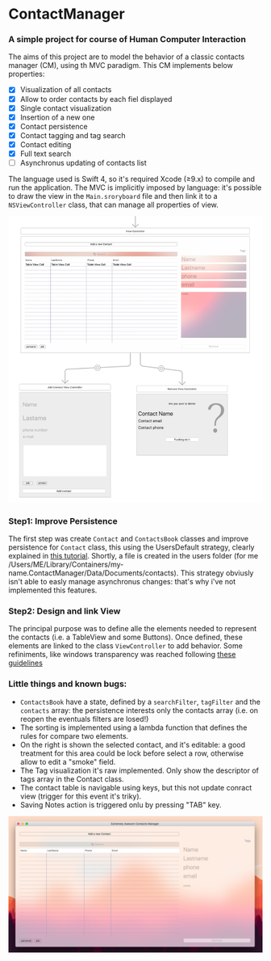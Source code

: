 # ContactManager
### A simple project for course of Human Computer Interaction
The aims of this project are to model the behavior of a classic contacts manager (CM), using th MVC paradigm.
This CM implements below properties:
- [x] Visualization of all contacts
- [x] Allow to order contacts by each fiel displayed
- [x] Single contact visualization
- [x] Insertion of a new one
- [x] Contact persistence
- [x] Contact tagging and tag search
- [x] Contact editing
- [x] Full text search
- [ ] Asynchronus updating of contacts list

The language used is Swift 4, so it's required Xcode (≥9.x) to compile and run the application. The MVC is implicitly imposed by language: it's possible to draw the view in the ```Main.sroryboard``` file and then link it to a ```NSViewController``` class, that can manage all properties of view.

![Xcode Design bulder](https://raw.githubusercontent.com/adelmassimo/ContactManager/master/redameImg/storyboard.png)

### Step1: Improve Persistence
The first step was create ```Contact``` and ```ContactsBook``` classes and improve persistence for ```Contact``` class, this using the UsersDefault strategy, clearly explained in [this tutorial](https://developer.apple.com/documentation/foundation/userdefaults). Shortly, a file is created in the users folder (for me /Users/ME/Library/Containers/my-name.ContactManager/Data/Documents/contacts). This strategy obviusly isn't able to easly manage asynchronus changes: that's why i've not implemented this features.

### Step2: Design and link View
The principal purpose was to define alle the elements needed to represent the contacts (i.e. a TableView and some Buttons). Once defined, these elements are linked to the class ```ViewController``` to add behavior.
Some refiniments, like windows transparency was reached following [these guidelines](https://developer.apple.com/documentation/appkit/nsvisualeffectview)

### Little things and known bugs:
* ```ContactsBook``` have a state, defined by a ```searchFilter```, ```tagFilter``` and the ```contacts``` array: the persistence interests only the contacts array (i.e. on reopen the eventuals filters are losed!)
* The sorting is implemented using a lambda function that defines the rules for compare two elements.
* On the right is shown the selected contact, and it's editable: a good treatment for this area could be lock before select a row, otherwise allow to edit a "smoke" field.
* The Tag visualization it's raw implemented. Only show the descriptor of tags array in the Contact class.
* The contact table is navigable using keys, but this not update conract view (trigger for this event it's triky).
* Saving Notes action is triggered onlu by pressing "TAB" key.

![First launch](https://raw.githubusercontent.com/adelmassimo/ContactManager/master/redameImg/start.png)
